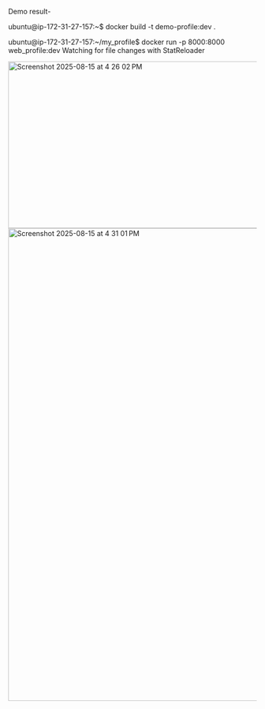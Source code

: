 Demo result-

ubuntu@ip-172-31-27-157:~$ docker build -t demo-profile:dev .

ubuntu@ip-172-31-27-157:~/my_profile$ docker run -p 8000:8000 web_profile:dev
Watching for file changes with StatReloader

<img width="1141" height="338" alt="Screenshot 2025-08-15 at 4 26 02 PM" src="https://github.com/user-attachments/assets/74186978-0290-48fb-96bd-6e75f600bb6b" />

<img width="1791" height="958" alt="Screenshot 2025-08-15 at 4 31 01 PM" src="https://github.com/user-attachments/assets/3ecd3bba-1a72-4ff3-926b-a6578b35c506" />

